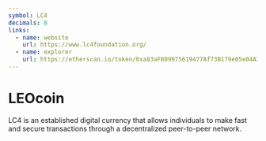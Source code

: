 ```yaml
---
symbol: LC4
decimals: 8
links:
  - name: website
    url: https://www.lc4foundation.org/
  - name: explorer
    url: https://etherscan.io/token/0xa83aF809975619477Af73B179e05e04A1CcEA953
---
```


# LEOcoin

LC4 is an established digital currency that allows individuals to make fast and secure transactions through a decentralized peer-to-peer network.
